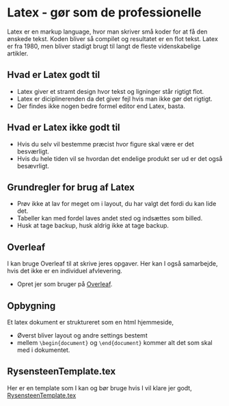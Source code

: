 # Latex - gør som de professionelle
Latex er en markup language, hvor man skriver små koder for at få den ønskede tekst. Koden bliver så compilet og resultatet er en flot tekst. Latex er fra 1980, men bliver stadigt brugt til langt de fleste videnskabelige artikler.

## Hvad er Latex godt til
* Latex giver et stramt design hvor tekst og ligninger står rigtigt flot.
* Latex er diciplinerenden da det giver fejl hvis man ikke gør det rigtigt.
* Der findes ikke nogen bedre formel editor end Latex, basta.

## Hvad er Latex ikke godt til
* Hvis du selv vil bestemme præcist hvor figure skal være er det besværligt.
* Hvis du hele tiden vil se hvordan det endelige produkt ser ud er det også besævrligt.

## Grundregler for brug af Latex
* Prøv ikke at lav for meget om i layout, du har valgt det fordi du kan lide det.
* Tabeller kan med fordel laves andet sted og indsættes som billed.
* Husk at tage backup, husk aldrig ikke at tage backup.

## Overleaf
I kan bruge Overleaf til at skrive jeres opgaver. Her kan I også samarbejde, hvis det ikke er en individuel afvlevering.
* Opret jer som bruger på [Overleaf](https://www.overleaf.com/).

## Opbygning
Et latex dokument er struktureret som en html hjemmeside,
* Øverst bliver layout og andre settings bestemt
* mellem ```\begin{document}``` og ```\end{document}``` kommer alt det som skal med i dokumentet.

## RysensteenTemplate.tex
Her er en template som I kan og bør bruge hvis I vil klare jer godt, [RysensteenTemplate.tex](https://www.overleaf.com/read/drwzzgdfhsgf
)

